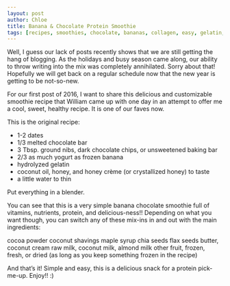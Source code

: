 ```yaml
---
layout: post
author: Chloe
title: Banana & Chocolate Protein Smoothie
tags: [recipes, smoothies, chocolate, bananas, collagen, easy, gelatin, healthy, protein]
---
```


Well, I guess our lack of posts recently shows that we are still getting the hang of blogging. As the holidays and busy season came along, our ability to throw writing into the mix was<!--more--> completely annihilated. Sorry about that! Hopefully we will get back on a regular schedule now that the new year is getting to be not-so-new.

For our first post of 2016, I want to share this delicious and customizable smoothie recipe that William came up with one day in an attempt to offer me a cool, sweet, healthy recipe. It is one of our faves now.

This is the original recipe:

- 1-2 dates
- 1/3 melted chocolate bar
- 3 Tbsp. ground nibs, dark chocolate chips, or unsweetened baking bar
- 2/3 as much yogurt as frozen banana
- hydrolyzed gelatin
- coconut oil, honey, and honey crème (or crystallized honey) to taste
- a little water to thin

Put everything in a blender.

You can see that this is a very simple banana chocolate smoothie full of vitamins, nutrients, protein, and delicious-ness!! Depending on what you want though, you can switch any of these mix-ins in and out with the main ingredients:

cocoa powder
coconut shavings
maple syrup
chia seeds
flax seeds
butter, coconut cream
raw milk, coconut milk, almond milk
other fruit, frozen, fresh, or dried (as long as you keep something frozen in the recipe)

And that’s it! Simple and easy, this is a delicious snack for a protein pick-me-up. Enjoy!! :)

